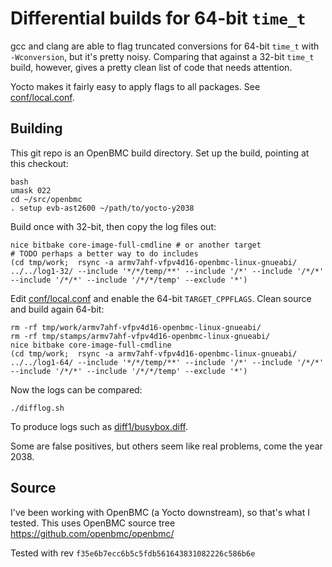 # Differential builds for 64-bit `time_t`

gcc and clang are able to flag truncated conversions for 64-bit `time_t` with
`-Wconversion`, but it's pretty noisy. Comparing that against a 32-bit `time_t`
build, however, gives a pretty clean list of code that needs attention.

Yocto makes it fairly easy to apply flags to all packages. 
See [conf/local.conf](conf/local.conf).


## Building

This git repo is an OpenBMC build directory. Set up the build, pointing at this checkout:

```shell
bash
umask 022
cd ~/src/openbmc
. setup evb-ast2600 ~/path/to/yocto-y2038
```

Build once with 32-bit, then copy the log files out:

```shell
nice bitbake core-image-full-cmdline # or another target
# TODO perhaps a better way to do includes
(cd tmp/work;  rsync -a armv7ahf-vfpv4d16-openbmc-linux-gnueabi/ ../../log1-32/ --include '*/*/temp/**' --include '/*' --include '/*/*' --include '/*/*' --include '/*/*/temp' --exclude '*')
```

Edit [conf/local.conf](conf/local.conf) and enable the 64-bit `TARGET_CPPFLAGS`.
Clean source and build again 64-bit:

```shell
rm -rf tmp/work/armv7ahf-vfpv4d16-openbmc-linux-gnueabi/
rm -rf tmp/stamps/armv7ahf-vfpv4d16-openbmc-linux-gnueabi/
nice bitbake core-image-full-cmdline
(cd tmp/work;  rsync -a armv7ahf-vfpv4d16-openbmc-linux-gnueabi/ ../../log1-64/ --include '*/*/temp/**' --include '/*' --include '/*/*' --include '/*/*' --include '/*/*/temp' --exclude '*')
```

Now the logs can be compared:

```shell
./difflog.sh
```

To produce logs such as [diff1/busybox.diff](diff1/busybox.diff).

Some are false positives, but others seem like real problems, come the year 2038.

## Source

I've been working with OpenBMC (a Yocto downstream), so that's what I tested.
This uses OpenBMC source tree https://github.com/openbmc/openbmc/

Tested with rev `f35e6b7ecc6b5c5fdb561643831082226c586b6e`
